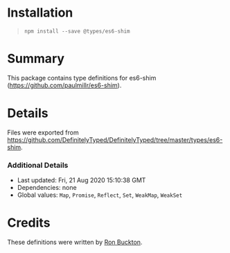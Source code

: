 # Installation
> `npm install --save @types/es6-shim`

# Summary
This package contains type definitions for es6-shim (https://github.com/paulmillr/es6-shim).

# Details
Files were exported from https://github.com/DefinitelyTyped/DefinitelyTyped/tree/master/types/es6-shim.

### Additional Details
 * Last updated: Fri, 21 Aug 2020 15:10:38 GMT
 * Dependencies: none
 * Global values: `Map`, `Promise`, `Reflect`, `Set`, `WeakMap`, `WeakSet`

# Credits
These definitions were written by [Ron Buckton](https://github.com/rbuckton).
